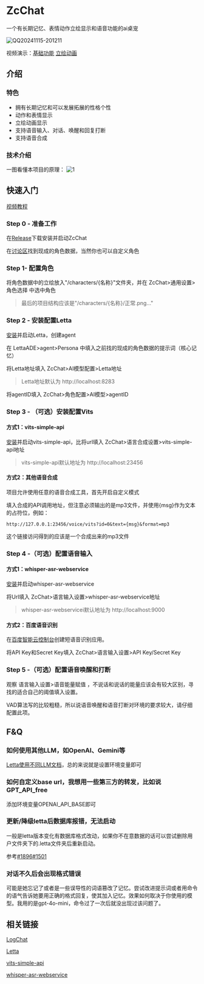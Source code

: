 # ZcChat

一个有长期记忆、表情动作立绘显示和语音功能的ai桌宠

![QQ20241115-201211](https://github.com/user-attachments/assets/46a80ea9-35dc-4c2d-be6a-4f262a3f3a35)

视频演示：[基础功能](https://www.bilibili.com/video/BV1YUUaYgEgC/) [立绘动画](https://www.bilibili.com/video/BV1aFCKYJEy4/)

## 介绍

### 特色

- 拥有长期记忆和可以发展拓展的性格个性
- 动作和表情显示
- 立绘动画显示
- 支持语音输入、对话、唤醒和回复打断
- 支持语音合成

### 技术介绍

一图看懂本项目的原理：
![1](https://github.com/user-attachments/assets/dd9ef5b4-dbe4-4941-b075-0af233946f48)

## 快速入门

[视频教程](https://www.bilibili.com/video/BV1nYiyYdE9G)

### Step 0 - 准备工作

在[Release](https://github.com/Zao-chen/ZcChat/releases)下载安装并启动ZcChat

在[讨论区](https://github.com/Zao-chen/ZcChat/discussions)找到现成的角色数据，当然你也可以自定义角色

### Step 1- 配置角色

将角色数据中的立绘放入"/characters/{名称}"文件夹，并在 ZcChat>通用设置>角色选择 中选中角色

> 最后的项目结构应该是"/characters/{名称}/正常.png..."

### Step 2 - 安装配置Letta

[安装](https://github.com/letta-ai/letta?tab=readme-ov-file#-quickstart)并启动Letta，创建agent

在 LettaADE>agent>Persona 中填入之前找的现成的角色数据的提示词（核心记忆）

将Letta地址填入 ZcChat>AI模型配置>Letta地址 

> Letta地址默认为 http://localhost:8283

将agentID填入 ZcChat>角色配置>AI模型>agentID

### Step 3 - （可选）安装配置Vits

#### 方式1：vits-simple-api

[安装](https://github.com/Artrajz/vits-simple-api/blob/main/README_zh.md)并启动vits-simple-api，比将url填入 ZcChat>语言合成设置>vits-simple-api地址

>vits-simple-api默认地址为 http://localhost:23456

#### 方式2：其他语音合成

项目允许使用任意的语音合成工具，首先开启自定义模式

填入合成的API调用地址，但注意必须输出的是mp3文件，并使用{msg}作为文本的占符位，例如：

```
http://127.0.0.1:23456/voice/vits?id=0&text={msg}&format=mp3
```

这个链接访问得到的应该是一个合成出来的mp3文件

### Step 4 -（可选）配置语音输入

#### 方式1：whisper-asr-webservice

[安装](https://github.com/ahmetoner/whisper-asr-webservice?tab=readme-ov-file#quick-usage)并启动whisper-asr-webservice

将Url填入 ZcChat>语言输入设置>whisper-asr-webservice地址

> whisper-asr-webservicei默认地址为 http://localhost:9000

#### 方式2：百度语音识别

在[百度智能云控制台](https://console.bce.baidu.com/ai-engine/old/#/ai/speech/app/list)创建短语音识别应用。

将API Key和Secret Key填入 ZcChat>语言输入设置>API Key/Secret Key

### Step 5 -（可选）配置语音唤醒和打断

观察 语言输入设置>语音能量赋值 ，不说话和说话的能量应该会有较大区别，寻找的适合自己的阈值填入设置。

VAD算法写的比较粗糙，所以说语音唤醒和语音打断对环境的要求较大，请仔细配置此项。

## F&Q

### 如何使用其他LLM，如OpenAI、Gemini等

[Letta使用不同LLM文档](https://docs.letta.com/models/openai)，总的来说就是设置环境变量即可

### 如何自定义base url，我想用一些第三方的转发，比如说GPT_API_free

添加环境变量OPENAI_API_BASE即可

### 更新/降级letta后数据库报错，无法启动

一般是letta版本变化有数据库格式改动，如果你不在意数据的话可以尝试删除用户文件夹下的.letta文件夹后重新启动。

参考[#1896](https://github.com/letta-ai/letta/issues/1896)[#1501](https://github.com/letta-ai/letta/issues/1501)

### 对话不久后会出现格式错误

可能是她忘记了或者是一些误导性的词语篡改了记忆。尝试改进提示词或者用命令的语气告诉她要用正确的格式回复，使其加入记忆。效果如何取决于你使用的模型。我用的是gpt-4o-mini，命令过了一次后就没出现过该问题了。

## 相关链接

[LogChat](https://github.com/log159/LogChat)

[Letta](https://github.com/letta-ai/letta)

[vits-simple-api](https://github.com/Artrajz/vits-simple-api)

[whisper-asr-webservice](https://github.com/ahmetoner/whisper-asr-webservice)
